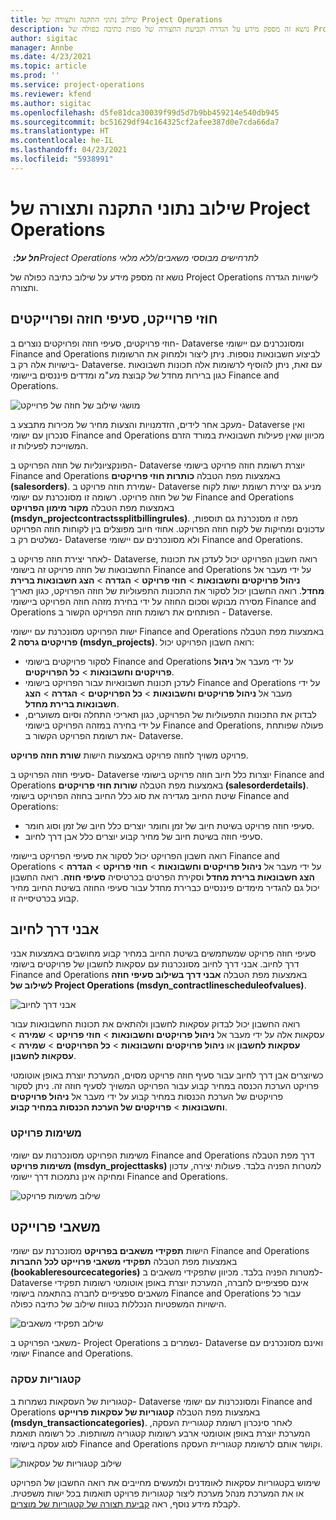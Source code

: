 ```yaml
---
title: שילוב נתוני התקנה ותצורה של Project Operations
description: נושא זה מספק מידע על הגדרה וקביעת התצורה של מפות כתיבה כפולה של Project Operations.
author: sigitac
manager: Annbe
ms.date: 4/23/2021
ms.topic: article
ms.prod: ''
ms.service: project-operations
ms.reviewer: kfend
ms.author: sigitac
ms.openlocfilehash: d5fe81dca30039f99d5d7b9bb459214e540db945
ms.sourcegitcommit: bc51629df94c164325cf2afee387d0e7cda66da7
ms.translationtype: HT
ms.contentlocale: he-IL
ms.lasthandoff: 04/23/2021
ms.locfileid: "5938991"
---
```

# <a name="project-operations-setup-and-configuration-data-integration"></a>שילוב נתוני התקנה ותצורה של Project Operations

_**חל על:** ‏Project Operations לתרחישים מבוססי משאבים/ללא מלאי_

נושא זה מספק מידע על שילוב כתיבה כפולה של Project Operations לישויות הגדרה ותצורה.

## <a name="project-contracts-contract-lines-and-projects"></a>חוזי פרוייקט, סעיפי חוזה ופרוייקטים

חוזי פרויקטים, סעיפי חוזה ופרויקטים נוצרים ב- Dataverse ומסונכרנים עם יישומי Finance and Operations לביצוע חשבונאות נוספות. ניתן ליצור ולמחוק את הרשומות בישויות אלה רק ב- Dataverse. עם זאת, ניתן להוסיף לרשומות אלה תכונות חשבונאות כגון ברירות מחדל של קבוצת מע"מ ומדדים פיננסים ביישומי Finance and Operations.

  ![מושגי שילוב של חוזה של פרוייקט](./media/1ProjectContract.jpg)

מעקב אחר לידים, הזדמנויות והצעות מחיר של מכירות מתבצע ב- Dataverse ואין סנכרון עם ישומי Finance and Operations מכיוון שאין פעילות חשבונאית במורד הזרם המשוייכת לפעילות זו.

הפונקציונליות של חוזה הפרויקט ב- Dataverse יוצרת רשומת חוזה פרויקט בישומי Finance and Operations באמצעות מפת הטבלה **כותרות חוזי פרויקטים (salesorders)**. שמירת חוזה פרויקט ב- Dataverse מניע גם יצירת רשומת ישות לקוח של של חוזה פרויקט. רשומה זו מסונכרנת עם ישומי Finance and Operations באמצעות מפת הטבלה **מקור מימון הפרויקט (msdyn\_projectcontractssplitbillingrules)**. מפה זו מסנכרנת גם תוספות, עדכונים ומחיקות של לקוח חוזה הפרויקט. אחוזי חיוב מפוצלים בין לקוחות חוזה הפרויקט נשלטים רק ב- Dataverse ולא מסונכרנים עם יישומי Finance and Operations.

לאחר יצירת חוזה פרויקט ב- Dataverse, רואה חשבון הפרויקט יכול לעדכן את תכונות החשבונאות של חוזה פרויקט זה בישומי Finance and Operations על ידי מעבר אל **ניהול פרויקטים וחשבונאות** > **חוזי פרויקט** > **הגדרה** > **הצג חשבונאות ברירת מחדל**. רואה החשבון יכול לסקור את התכונות התפעוליות של חוזה הפרויקט, כגון תאריך מסירה מבוקש וסכום החוזה על ידי בחירת מזהה חוזה הפרויקט ביישומי Finance and Operations הפותחים את רשומת חוזה הפרויקט הקשור ב - Dataverse.

ישות הפרויקט מסונכרנת עם יישומי Finance and Operations באמצעות מפת הטבלה **פרויקטים גרסה 2 (msdyn\_projects)**. רואה חשבון הפרויקט יכול:

  - לסקור פרויקטים בישומי Finance and Operations על ידי מעבר אל **ניהול פרויקטים וחשבונאות** > **כל הפרויקטים**. 
  - לעדכן תכונות חשבונאיות עבור הפרויקט בישומי Finance and Operations על ידי מעבר אל **ניהול פרויקטים וחשבונאות** > **כל הפרויקטים** > **הגדרה** > **הצג חשבונאות ברירת מחדל**.  
  - לבדוק את התכונות התפעוליות של הפרויקט, כגון תאריכי התחלה וסיום משוערים, על ידי בחירה במזהה הפרויקט בישומי Finance and Operations, פעולה שפותחת את רשומת הפרויקט הקשור ב- Dataverse.

פרויקט משויך לחוזה פרויקט באמצעות הישות **שורת חוזה פרויקט**.

סעיפי חוזה הפרויקט ב- Dataverse יוצרות כלל חיוב חוזה פרויקט בישומי Finance and Operations באמצעות מפת הטבלה **שורות חוזי פרויקטים (salesorderdetails)**. שיטת החיוב מגדירה את סוג כלל החיוב בחוזה הפרויקט בישומי Finance and Operations:

  - סעיפי חוזה פרויקט בשיטת חיוב של זמן וחומר יוצרים כלל חיוב של זמן וסוג חומר.
  - סעיפי חוזה בשיטת חיוב של מחיר קבוע יוצרים כלל אבן דרך לחיוב.

רואה חשבון הפרויקט יכול לסקור את סעיפי הפרויקט ביישומי Finance and Operations על ידי מעבר אל **ניהול פרויקטים וחשבונאות** > **חוזי פרויקט** > **הגדרה** > **הצג חשבונאות ברירת מחדל** וסקירת הפרטים בכרטיסיה **סעיפי חוזה**. רואה החשבון יכול גם להגדיר מימדים פיננסיים כברירת מחדל עבור סעיפי החוזה בשיטת החיוב מחיר קבוע בכרטיסייה זו.

## <a name="billing-milestones"></a>אבני דרך לחיוב

סעיפי חוזה פרויקט שמשתמשים בשיטת החיוב במחיר קבוע מחושבים באמצעות אבני דרך לחיוב. אבני דרך לחיוב מסונכרנות עם עסקאות לחשבון של פרויקטים בישומי Finance and Operations באמצעות מפת הטבלה **אבני דרך בשילוב סעיפי חוזה לשילוב של Project Operations (‏msdyn\_contractlinescheduleofvalues)**.

  ![אבני דרך לחיוב](./media/2Milestones.jpg)

רואה החשבון יכול לבדוק עסקאות לחשבון ולהתאים את תכונות החשבונאות עבור עסקאות אלה על ידי מעבר אל **ניהול פרויקטים וחשבונאות** > **חוזי פרויקט** > **שמירה** > **עסקאות לחשבון** או **ניהול פרויקטים וחשבונאות** > **כל הפרויקטים** > **שמירה** > **עסקאות לחשבון**.

כשיוצרים אבן דרך לחיוב עבור סעיף חוזה פרויקט מסוים, המערכת יוצרת באופן אוטומטי פרויקט הערכת הכנסה במחיר קבוע עבור הפרויקט המשויך לסעיף חוזה זה. ניתן לסקור פרויקטים של הערכת הכנסות במחיר קבוע על ידי מעבר אל **ניהול פרויקטים וחשבונאות** > **פרויקטים של הערכת הכנסות במחיר קבוע**.

### <a name="project-tasks"></a>משימות פרויקט

משימות הפרויקט מסונכרנות עם ישומי Finance and Operations דרך מפת הטבלה **משימות פרויקט (msdyn\_projecttasks)** למטרות הפניה בלבד. פעולות יצירה, עדכון ומחיקה אינן נתמכות דרך יישומי Finance and Operations.

  ![שילוב משימות פרויקט](./media/3Tasks.jpg)

## <a name="project-resources"></a>משאבי פרוייקט

הישות **תפקידי משאבים בפרויקט** מסונכרנת עם ישומי Finance and Operations באמצעות מפת הטבלה **תפקידי משאבי פרוייקט לכל החברות (bookableresourcecategories)** למטרות הפניה בלבד. מכיוון שתפקידי משאבים ב- Dataverse אינם ספציפיים לחברה, המערכת יוצרת באופן אוטומטי רשומות תפקידי משאבים ספציפיים לחברה בהתאמה בישומי Finance and Operations עבור כל הישויות המשפטיות הנכללות בטווח שילוב של כתיבה כפולה.

![שילוב תפקידי משאבים](./media/5Resources.jpg)

משאבי הפרויקט ב- Project Operations נשמרים ב- Dataverse ואינם מסונכרנים עם ישומי Finance and Operations.

### <a name="transaction-categories"></a>קטגוריות עסקה

קטגוריות של העסקאות נשמרות ב- Dataverse ומסונכרנות עם ישומי Finance and Operations באמצעות מפת הטבלה **קטגוריות של עסקאות פרוייקט (msdyn\_transactioncategories)**. לאחר סינכרון רשומת קטגוריית העסקה, המערכת יוצרת באופן אוטומטי ארבע רשומות קטגוריה משותפות. כל רשומה תואמת לסוג עסקה בישומי Finance and Operations וקושר אותם לרשומת קטגוריית העסקה.

![שילוב קטגוריות של עסקאות](./media/4TransactionCategories.jpg)

שימוש בקטגוריות עסקאות לאומדנים ולמעשים מחייבים את רואה החשבון של הפרויקט או את המערכת מנהל מערכת ליצור קטגוריות פרויקט תואמות בכל ישות משפטית. לקבלת מידע נוסף, ראה [קביעת תצורה של קטגוריות של מוצרים](../project-accounting/configure-project-categories.md).
